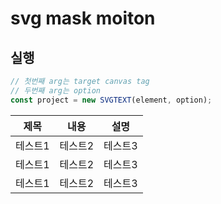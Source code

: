 # svg mask moiton

## 실행

```javascript
// 첫번째 arg는 target canvas tag
// 두번째 arg는 option
const project = new SVGTEXT(element, option);
```

|제목|내용|설명|
|------|---|---|
|테스트1|테스트2|테스트3|
|테스트1|테스트2|테스트3|
|테스트1|테스트2|테스트3|